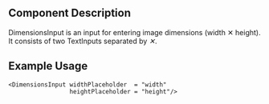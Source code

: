 ## Component Description

DimensionsInput is an input for entering image dimensions (width ✕ height).
It consists of two TextInputs separated by _✕_.


## Example Usage

```
<DimensionsInput widthPlaceholder  = "width"
                 heightPlaceholder = "height"/>
```

